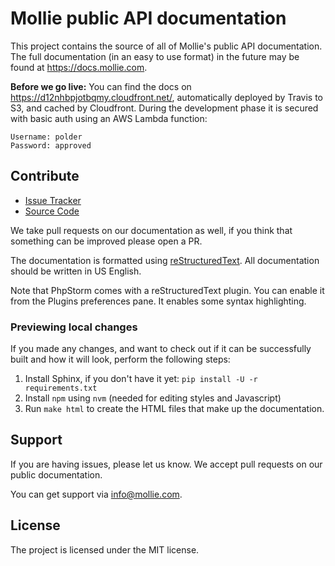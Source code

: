 # Mollie public API documentation


This project contains the source of all of Mollie's public API documentation. The full documentation (in an easy to use
format) in the future may be found at https://docs.mollie.com.

**Before we go live:**
You can find the docs on https://d12nhbpjotbqmy.cloudfront.net/, automatically deployed by Travis to S3, and cached by
Cloudfront. During the development phase it is secured with basic auth using an AWS Lambda function:
```
Username: polder
Password: approved
```

## Contribute

- [Issue Tracker](https://github.com/mollie/api-documentation/issues)
- [Source Code](https://github.com/mollie/api-documentation)

We take pull requests on our documentation as well, if you think that something can be improved please open a PR.

The documentation is formatted using [reStructuredText](http://www.sphinx-doc.org/en/master/rest.html). All
documentation should be written in US English.

Note that PhpStorm comes with a reStructuredText plugin. You can enable it from the Plugins preferences pane. It enables
some syntax highlighting.

### Previewing local changes

If you made any changes, and want to check out if it can be successfully built and how it will look, perform the
following steps:

1. Install Sphinx, if you don't have it yet: `pip install -U -r requirements.txt`
2. Install `npm` using `nvm` (needed for editing styles and Javascript)
3. Run `make html` to create the HTML files that make up the documentation.

## Support

If you are having issues, please let us know. We accept pull requests on our public documentation.

You can get support via info@mollie.com.

## License

The project is licensed under the MIT license.
